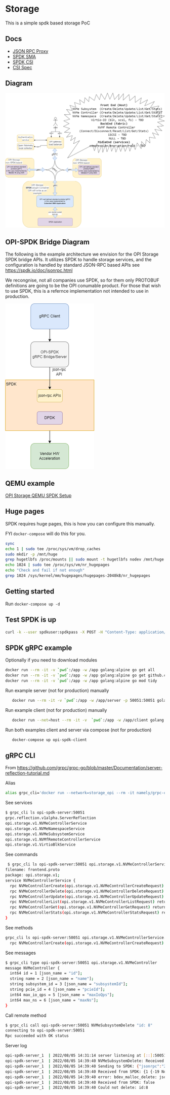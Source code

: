 # Storage

This is a simple spdk based storage PoC

## Docs

* [JSON RPC Proxy](https://spdk.io/doc/jsonrpc_proxy.html)
* [SPDK SMA](https://github.com/spdk/spdk/tree/master/python/spdk/sma)
* [SPDK CSI](https://github.com/spdk/spdk-csi/blob/master/deploy/spdk/Dockerfile)
* [CSI Spec](https://github.com/container-storage-interface/spec/blob/master/spec.md)

## Diagram

![OPI Storage PoC Components](OPI-Storage-Layers-Detailed.png)

## OPI-SPDK Bridge Diagram

The following is the example architecture we envision for the OPI Storage
SPDK bridge APIs. It utilizes SPDK to handle storage services,
and the configuration is handled by standard JSON-RPC based APIs
see <https://spdk.io/doc/jsonrpc.html>

We recongnise, not all companies use SPDK, so for them only PROTOBUF definitions
are going to be the OPI conumable product. For those that wish to use SPDK, this
is a refernce implementation not intended to use in production.

![OPI Storage SPDK bridge/server](OPI-storage-SPDK-bridge.png)

## QEMU example

[OPI Storage QEMU SPDK Setup](qemu_spdk_setup.md)

## Huge pages

SPDK requires huge pages, this is how you can configure this manually.

FYI `docker-compose` will do this for you.

```bash
sync
echo 1 | sudo tee /proc/sys/vm/drop_caches
sudo mkdir -p /mnt/huge
grep hugetlbfs /proc/mounts || sudo mount -t hugetlbfs nodev /mnt/huge
echo 1024 | sudo tee /proc/sys/vm/nr_hugepages
echo "Check and fail if not enough"
grep 1024 /sys/kernel/mm/hugepages/hugepages-2048kB/nr_hugepages
```

## Getting started

Run `docker-compose up -d`

## Test SPDK is up

```bash
curl -k --user spdkuser:spdkpass -X POST -H "Content-Type: application/json" -d '{"id": 1, "method": "bdev_get_bdevs", "params": {"name": "Malloc0"}}' http://127.0.0.1:9009/
```

## SPDK gRPC example

Optionally if you need to download modules

```bash
docker run --rm -it -v `pwd`:/app -w /app golang:alpine go get all
docker run --rm -it -v `pwd`:/app -w /app golang:alpine go get github.com/opiproject/opi-api/storage/proto
docker run --rm -it -v `pwd`:/app -w /app golang:alpine go mod tidy
```

Run example server (not for production) manually

```bash
   docker run --rm -it -v `pwd`:/app -w /app/server -p 50051:50051 golang:alpine go run jsonrpc.go frontend.go backend.go middleend.go server.go
```

Run example client (not for production) manually

```bash
   docker run --net=host --rm -it -v  `pwd`:/app -w /app/client golang:alpine go run frontend.go backend.go middleend.go client.go
```

Run both examples client and server via compose (not for production)

```bash
   docker-compose up opi-spdk-client
```

## gRPC CLI

From <https://github.com/grpc/grpc-go/blob/master/Documentation/server-reflection-tutorial.md>

Alias

```bash
alias grpc_cli='docker run --network=storage_opi --rm -it namely/grpc-cli'
```

See services

```bash
$ grpc_cli ls opi-spdk-server:50051
grpc.reflection.v1alpha.ServerReflection
opi.storage.v1.NVMeControllerService
opi.storage.v1.NVMeNamespaceService
opi.storage.v1.NVMeSubsystemService
opi.storage.v1.NVMfRemoteControllerService
opi.storage.v1.VirtioBlkService
```

See commands

```bash
 $ grpc_cli ls opi-spdk-server:50051 opi.storage.v1.NVMeControllerService -l
filename: frontend.proto
package: opi.storage.v1;
service NVMeControllerService {
  rpc NVMeControllerCreate(opi.storage.v1.NVMeControllerCreateRequest) returns (opi.storage.v1.NVMeControllerCreateResponse) {}
  rpc NVMeControllerDelete(opi.storage.v1.NVMeControllerDeleteRequest) returns (opi.storage.v1.NVMeControllerDeleteResponse) {}
  rpc NVMeControllerUpdate(opi.storage.v1.NVMeControllerUpdateRequest) returns (opi.storage.v1.NVMeControllerUpdateResponse) {}
  rpc NVMeControllerList(opi.storage.v1.NVMeControllerListRequest) returns (opi.storage.v1.NVMeControllerListResponse) {}
  rpc NVMeControllerGet(opi.storage.v1.NVMeControllerGetRequest) returns (opi.storage.v1.NVMeControllerGetResponse) {}
  rpc NVMeControllerStats(opi.storage.v1.NVMeControllerStatsRequest) returns (opi.storage.v1.NVMeControllerStatsResponse) {}
}
```

See methods

```bash
grpc_cli ls opi-spdk-server:50051 opi.storage.v1.NVMeControllerService.NVMeControllerCreate -l
  rpc NVMeControllerCreate(opi.storage.v1.NVMeControllerCreateRequest) returns (opi.storage.v1.NVMeControllerCreateResponse) {}
```

See messages

```bash
$ grpc_cli type opi-spdk-server:50051 opi.storage.v1.NVMeController
message NVMeController {
  int64 id = 1 [json_name = "id"];
  string name = 2 [json_name = "name"];
  string subsystem_id = 3 [json_name = "subsystemId"];
  string pcie_id = 4 [json_name = "pcieId"];
  int64 max_io_qps = 5 [json_name = "maxIoQps"];
  int64 max_ns = 6 [json_name = "maxNs"];
}
```

Call remote method

```bash
$ grpc_cli call opi-spdk-server:50051 NVMeSubsystemDelete "id: 8"
connecting to opi-spdk-server:50051
Rpc succeeded with OK status
```

Server log

```bash
opi-spdk-server_1  | 2022/08/05 14:31:14 server listening at [::]:50051
opi-spdk-server_1  | 2022/08/05 14:39:40 NVMeSubsystemDelete: Received from client: id:8
opi-spdk-server_1  | 2022/08/05 14:39:40 Sending to SPDK: {"jsonrpc":"2.0","id":1,"method":"bdev_malloc_delete","params":{"name":"OpiMalloc8"}}
opi-spdk-server_1  | 2022/08/05 14:39:40 Received from SPDK: {1 {-19 No such device} 0xc000029f4e}
opi-spdk-server_1  | 2022/08/05 14:39:40 error: bdev_malloc_delete: json response error: No such device
opi-spdk-server_1  | 2022/08/05 14:39:40 Received from SPDK: false
opi-spdk-server_1  | 2022/08/05 14:39:40 Could not delete: id:8
```
